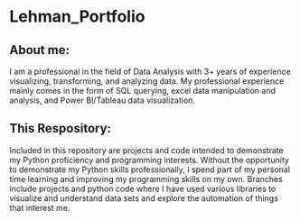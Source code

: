 # Lehman_Portfolio
  
  ## About me:
  
I am a professional in the field of Data Analysis with 3+ years of experience visualizing, transforming, and analyzing data. My professional experience mainly comes in the form of SQL querying, excel data manipulation and analysis, and Power BI/Tableau data visualization. 

  ## This Respository:
  
Included in this repository are projects and code intended to demonstrate my Python proficiency and programming interests. Without the opportunity to demonstrate my Python skills professionally, I spend part of my personal time learning and improving my programming skills on my own. Branches include projects and python code where I have used various libraries to visualize and understand data sets and explore the automation of things that interest me.
